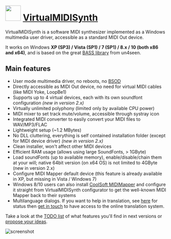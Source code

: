 ﻿# <img src="https://cdn.jsdelivr.net/gh/chtof/chocolatey-packages/automatic/virtualmidisynth/virtualmidisynth.png" width="48" height="48"/> [VirtualMIDISynth](https://chocolatey.org/packages/virtualmidisynth)

VirtualMIDISynth is a software MIDI synthesizer implemented as a Windows multimedia user driver, accessible as a standard MIDI Out device.

It works on Windows **XP (SP3) / Vista (SP1) / 7 (SP1) / 8.x / 10 (both x86 and x64)**, and is based on the great [BASS library](http://www.un4seen.com) from un4seen.

## Main features
- User mode multimedia driver, no reboots, no [BSOD](http://www.wikipedia.org/wiki/BSOD)
- Directly accessible as MIDI Out device, no need for virtual MIDI cables (like MIDI Yoke, LoopBe1)
- Supports up to 4 virtual devices, each with its own soundfont configuration *(new in version 2.x)*
- Virtually unlimited polyphony (limited only by available CPU power)
- MIDI mixer to set track mute/volume, accessible through systray icon
- Integrated MIDI converter to easily convert your MIDI files to WAV/MP3/FLAC
- Lightweight setup (~1.2 MBytes)
- No DLL cluttering, everything is self contained installation folder (except for MIDI device driver) *(new in version 2.x)*
- Clean installer, won't affect other MIDI devices
- Efficient RAM usage (allows using large SoundFonts, > 1GByte)
- Load soundFonts (up to available memory), enable/disable/chain them at your will; native 64bit version (on x64 OS) is not limited to 4GByte (new in version 2.x)
- Configure MIDI Mapper default device (this feature is already available in XP, but missing in Vista / Windows 7)
- Windows 8/10 users can also install [CoolSoft MIDIMapper](https://coolsoft.altervista.org/midimapper) and configure it straight from VirtualMIDISynth configurator to get the well-known MIDI Mapper back to their systems
- Multilanguage dialogs.
If you want to help in translation, see [here](https://coolsoft.altervista.org/swtranslate/virtualmidisynth) for status then [get in touch](https://coolsoft.altervista.org/contact) to have access to the online translation system.

Take a look at the [TODO list](https://coolsoft.altervista.org/virtualmidisynth/todo) of what features you'll find in next versions or [propose your ideas](https://coolsoft.altervista.org/forum/virtualmidisynth/wishlist).

![screenshot](https://cdn.jsdelivr.net/gh/chtof/chocolatey-packages/automatic/virtualmidisynth/screenshot.png)